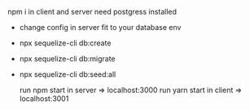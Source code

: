 npm i in client and server
need postgress installed

- change config in server fit to your database env
- npx sequelize-cli db:create
- npx sequelize-cli db:migrate
- npx sequelize-cli db:seed:all

  run npm start in server => localhost:3000
  run yarn start in client => localhost:3001
